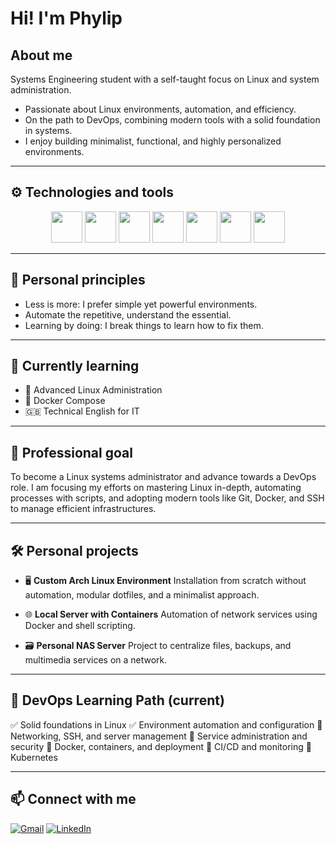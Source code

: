 # Hi! I'm Phylip

## About me
Systems Engineering student with a self-taught focus on Linux and system administration.
- Passionate about Linux environments, automation, and efficiency.
- On the path to DevOps, combining modern tools with a solid foundation in systems.
- I enjoy building minimalist, functional, and highly personalized environments.

---

## ⚙️ Technologies and tools
<p align="center">
  <img src="https://cdn.jsdelivr.net/gh/devicons/devicon/icons/linux/linux-original.svg" height="50"/>
  <img src="https://cdn.jsdelivr.net/gh/devicons/devicon/icons/bash/bash-original.svg" height="50"/>

  <img src="https://cdn.jsdelivr.net/gh/devicons/devicon/icons/neovim/neovim-original.svg" height="50"/>
  <img src="https://cdn.jsdelivr.net/gh/devicons/devicon/icons/vscode/vscode-original.svg" height="50"/>

  <img src="https://cdn.jsdelivr.net/gh/devicons/devicon/icons/git/git-original.svg" height="50"/>

  <img src="https://cdn.jsdelivr.net/gh/devicons/devicon/icons/python/python-original.svg" height="50"/>

  <img src="https://cdn.jsdelivr.net/gh/devicons/devicon/icons/docker/docker-original.svg" height="50"/>
</p>

---

## 📌 Personal principles

- Less is more: I prefer simple yet powerful environments.
- Automate the repetitive, understand the essential.
- Learning by doing: I break things to learn how to fix them.

---

## 📘 Currently learning

- 🐧 Advanced Linux Administration
- 🐳 Docker Compose
- 🇬🇧 Technical English for IT

---

## 🎯 Professional goal

To become a Linux systems administrator and advance towards a DevOps role.
I am focusing my efforts on mastering Linux in-depth, automating processes with scripts, and adopting modern tools like Git, Docker, and SSH to manage efficient infrastructures.

---

## 🛠️ Personal projects

- 🖥️ **Custom Arch Linux Environment**
  Installation from scratch without automation, modular dotfiles, and a minimalist approach.

- 🌐 **Local Server with Containers**
  Automation of network services using Docker and shell scripting.

- 🗃️ **Personal NAS Server**
  Project to centralize files, backups, and multimedia services on a network.

---

## 📍 DevOps Learning Path (current)
✅ Solid foundations in Linux
✅ Environment automation and configuration
🔹 Networking, SSH, and server management
🔹 Service administration and security
🔹 Docker, containers, and deployment
🔹 CI/CD and monitoring
🔹 Kubernetes

---

## 📫 Connect with me
[![Gmail](https://img.shields.io/badge/Gmail-D14836?style=flat&logo=gmail&logoColor=white)](mailto:felipe28769@gmail.com)
[![LinkedIn](https://img.shields.io/badge/LinkedIn-blue?style=flat&logo=linkedin)](https://www.linkedin.com/in/juan-rendon-devops)
